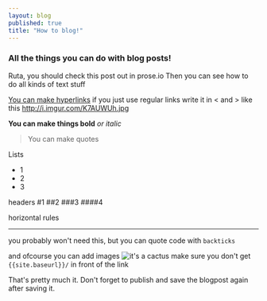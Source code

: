 ```yaml
---
layout: blog
published: true
title: "How to blog!"
---
```



### All the things you can do with blog posts!
Ruta, you should check this post out in prose.io Then you can see how to do all kinds of text stuff

[You can make hyperlinks](http://www.danbarham.com/dinklage/)
if you just use regular links write it in < and > like this <http://i.imgur.com/K7AUWUh.jpg>

**You can make things bold**
_or italic_

> You can make quotes

Lists
- 1
- 2
- 3

headers
#1
##2
###3
####4

horizontal rules
***
you probably won't need this, but you can quote code with `backticks`

and ofcourse you can add images 
![it's a cactus](http://png-4.findicons.com/files/icons/1337/wild_west_vol_2/128/cactus_saguaro.png)
make sure you don't get `{{site.baseurl}}/` in front of the link

That's pretty much it. Don't forget to publish and save the blogpost again after saving it.
